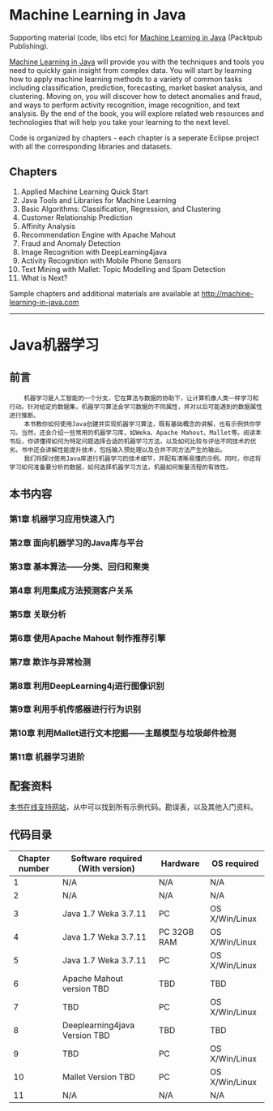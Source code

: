 # Machine Learning in Java

Supporting material (code, libs etc) for [Machine Learning in Java](https://www.packtpub.com/big-data-and-business-intelligence/machine-learning-java) (Packtpub Publishing).

[Machine Learning in Java](https://www.packtpub.com/big-data-and-business-intelligence/machine-learning-java) will provide you with the techniques and tools you need to quickly gain insight from complex data. You will start by learning how to apply machine learning methods to a variety of common tasks including classification, prediction, forecasting, market basket analysis, and clustering. Moving on, you will discover how to detect anomalies and fraud, and ways to perform activity recognition, image recognition, and text analysis. By the end of the book, you will explore related web resources and technologies that will help you take your learning to the next level.

Code is organized by chapters - each chapter is a seperate Eclipse project with all the corresponding libraries and datasets.

## Chapters
1. Applied Machine Learning Quick Start
1. Java Tools and Libraries for Machine Learning
1. Basic Algorithms: Classification, Regression, and Clustering
1. Customer Relationship Prediction
1. Affinity Analysis
1. Recommendation Engine with Apache Mahout
1. Fraud and Anomaly Detection
1. Image Recognition with DeepLearning4java
1. Activity Recognition with Mobile Phone Sensors
1. Text Mining with Mallet: Topic Modelling and Spam Detection
1. What is Next?

Sample chapters and additional materials are available at http://machine-learning-in-java.com

----
# Java机器学习
## 前言
```
	机器学习是人工智能的一个分支，它在算法与数据的协助下，让计算机像人类一样学习和行动。针对给定的数据集，机器学习算法会学习数据的不同属性，并对以后可能遇到的数据属性进行推断。
	本书教你如何使用Java创建并实现机器学习算法，既有基础概念的讲解，也有示例供你学习。当然，还会介绍一些常用的机器学习库，如Weka、Apache Mahout、Mallet等。阅读本书后，你讲懂得如何为特定问题选择合适的机器学习方法，以及如何比较与评估不同技术的优劣。书中还会讲解性能提升技术，包括输入预处理以及合并不同方法产生的输出。
	我们将探讨使用Java库进行机器学习的技术细节，并配有清晰易懂的示例。同时，你还将学习如何准备要分析的数据，如何选择机器学习方法，机器如何衡量流程的有效性。
```
## 本书内容
### 第1章 机器学习应用快速入门
### 第2章 面向机器学习的Java库与平台
### 第3章 基本算法——分类、回归和聚类
### 第4章 利用集成方法预测客户关系
### 第5章 关联分析
### 第6章 使用Apache Mahout 制作推荐引擎
### 第7章 欺诈与异常检测
### 第8章 利用DeepLearning4j进行图像识别
### 第9章 利用手机传感器进行行为识别
### 第10章 利用Mallet进行文本挖掘——主题模型与垃圾邮件检测
### 第11章 机器学习进阶

## 配套资料
[本书在线支持网站](http://machine-learning-in-java.com/)，从中可以找到所有示例代码。勘误表，以及其他入门资料。

## 代码目录

Chapter number|Software required (With version)|Hardware|OS required
----|----|----|----1 | N/A | N/A | N/A2 | N/A | N/A | N/A3 | Java 1.7 Weka 3.7.11 | PC | OS X/Win/Linux4 | Java 1.7 Weka 3.7.11 | PC 32GB RAM | OS X/Win/Linux5 | Java 1.7 Weka 3.7.11 | PC | OS X/Win/Linux6 | Apache Mahout version TBD | TBD | TBD7 | TBD | PC | OS X/Win/Linux8 | Deeplearning4java Version TBD | TBD | TBD9 | TBD | PC | OS X/Win/Linux10 | Mallet Version TBD | PC | OS X/Win/Linux11 | N/A | N/A | N/A